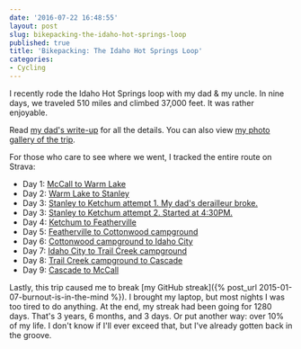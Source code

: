 ```yaml
---
date: '2016-07-22 16:48:55'
layout: post
slug: bikepacking-the-idaho-hot-springs-loop
published: true
title: 'Bikepacking: The Idaho Hot Springs Loop'
categories:
- Cycling
---
```


I recently rode the Idaho Hot Springs loop with my dad & my uncle. In nine days, we traveled 510 miles and climbed 37,000 feet. It was rather enjoyable.

Read [my dad's write-up](http://www.shallowcogitations.com/2016/07/my-brother-my-son-and-i-went-for-bike.html) for all the details. You can also view [my photo gallery of the trip](/photos/idaho_hot_springs_loop_2016/).

For those who care to see where we went, I tracked the entire route on Strava:

- Day 1: [McCall to Warm Lake](https://www.strava.com/activities/643300842)
- Day 2: [Warm Lake to Stanley](https://www.strava.com/activities/643309395)
- Day 3: [Stanley to Ketchum attempt 1. My dad's derailleur broke.](https://www.strava.com/activities/644456557)
- Day 3: [Stanley to Ketchum attempt 2. Started at 4:30PM.](https://www.strava.com/activities/644620353)
- Day 4: [Ketchum to Featherville](https://www.strava.com/activities/645741702)
- Day 5: [Featherville to Cottonwood campground](https://www.strava.com/activities/648043357)
- Day 6: [Cottonwood campground to Idaho City](https://www.strava.com/activities/648043347)
- Day 7: [Idaho City to Trail Creek campground](https://www.strava.com/activities/649832096)
- Day 8: [Trail Creek campground to Cascade](https://www.strava.com/activities/649947406)
- Day 9: [Cascade to McCall](https://www.strava.com/activities/651066414)

Lastly, this trip caused me to break [my GitHub streak]({% post_url 2015-01-07-burnout-is-in-the-mind %}). I brought my laptop, but most nights I was too tired to do anything. At the end, my streak had been going for 1280 days. That's 3 years, 6 months, and 3 days. Or put another way: over 10% of my life. I don't know if I'll ever exceed that, but I've already gotten back in the groove.
